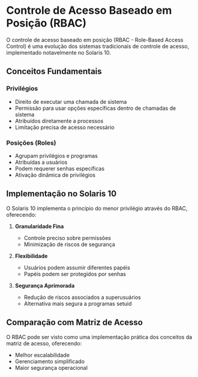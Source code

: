 # Controle de Acesso Baseado em Posição (RBAC)

O controle de acesso baseado em posição (RBAC - Role-Based Access Control) é uma evolução dos sistemas tradicionais de controle de acesso, implementado notavelmente no Solaris 10.

## Conceitos Fundamentais

### Privilégios
- Direito de executar uma chamada de sistema
- Permissão para usar opções específicas dentro de chamadas de sistema
- Atribuídos diretamente a processos
- Limitação precisa de acesso necessário

### Posições (Roles)
- Agrupam privilégios e programas
- Atribuídas a usuários
- Podem requerer senhas específicas
- Ativação dinâmica de privilégios

## Implementação no Solaris 10

O Solaris 10 implementa o princípio do menor privilégio através do RBAC, oferecendo:

1. **Granularidade Fina**
   - Controle preciso sobre permissões
   - Minimização de riscos de segurança

2. **Flexibilidade**
   - Usuários podem assumir diferentes papéis
   - Papéis podem ser protegidos por senhas

3. **Segurança Aprimorada**
   - Redução de riscos associados a superusuários
   - Alternativa mais segura a programas setuid

## Comparação com Matriz de Acesso

O RBAC pode ser visto como uma implementação prática dos conceitos da matriz de acesso, oferecendo:
- Melhor escalabilidade
- Gerenciamento simplificado
- Maior segurança operacional
